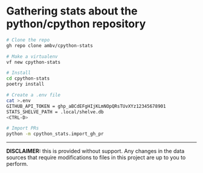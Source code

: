# Gathering stats about the python/cpython repository

```bash
# Clone the repo
gh repo clone ambv/cpython-stats

# Make a virtualenv
vf new cpython-stats

# Install
cd cpython-stats
poetry install

# Create a .env file
cat >.env
GITHUB_API_TOKEN = ghp_aBCdEFgHIjKLmNOpQRsTUvXYz12345678901
STATS_SHELVE_PATH = .local/shelve.db
<CTRL-D>

# Import PRs
python -m cpython_stats.import_gh_pr
```

---

**DISCLAIMER:** this is provided without support.  Any changes in the
data sources that require modifications to files in this project
are up to you to perform.
